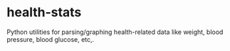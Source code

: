 # health-stats
Python utilities for parsing/graphing health-related data like weight, blood pressure, blood glucose, etc,.
